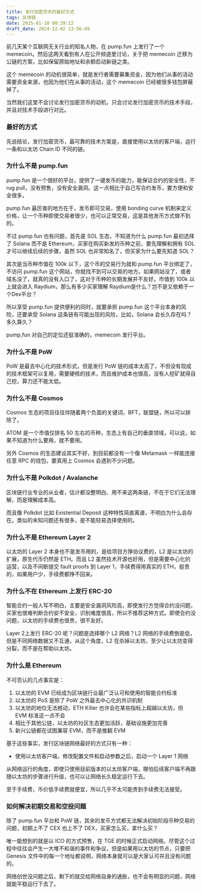 ```yaml
---
title: 发行加密货币的最好方式
tags: 区块链
date: 2025-01-10 00:39:12
draft_date: 2024-12-02 13:56:49
---
```


前几天某个互联网无关行业的知名人物，在 pump.fun 上发行了一个 memecoin。然后这两天看到有人在公开频道里讨论，关于把 memecoin 迁移为公链的方案，比如保留原始地址和余额启动新链之类。

这个 memecoin 的动机很简单，就是发行者需要募集资金，因为他们从事的活动需要资金来源，也因为他们在从事的活动，这个 memecoin 已经被很多钱包屏蔽掉了。

当然我们这里不会讨论发行加密货币的动机，只会讨论发行加密货币的技术手段，并且对技术手段进行对比。

### 最好的方式

先说结论，发行加密货币，最可靠的技术方案是，直接使用以太坊的客户端，运行一条和以太坊 Chain ID 不同的链。

### 为什么不是 pump.fun

pump.fun 是一个很好的平台，提供了一键发币的能力，能保证合约的安全性，不 rug pull，没有预售，没有安全漏洞。这一点相比于自己写合约发币，要方便和安全很多，

pump.fun 最厉害的地方在于，发币即可交易，使用 bonding curve 机制来定义价格，让一个币种即使交易者很少，也可以正常交易，这是其他发币方式做不到的。

不过 pump.fun 也有问题，首先是 SOL 生态，不知道为什么 pump.fun 最初选择了 Solana 而不是 Ethereum，买家在购买新发的币种之前，要先理解和拥有 SOL 才可以继续后续的步骤。虽然 SOL 也非常知名了，但买家为什么要先知道 SOL？

其次是当币种市值在 100k 以下，这个币的交易行为就和 pump.fun 平台绑定了，不访问 pump.fun 这个网站，你就找不到可以交易的地方。如果网站没了，或者域名没了，就真的没有入口了，这对于币种的长期发展并不友好。市值到 100k 以上就会进入 Raydium，那么有多少买家理解 Raydium是什么？岂不是又依赖于一个Dex平台？

所以享受 pump.fun 提供便利的同时，就要承担 pump.fun 这个平台本身的风险，还要承受 Solana 这条链有可能出现的风险，比如，Solana 会长久存在吗？多久算久？

pump,fun 对自己的定位还挺准确的，memecoin 发行平台。

### 为什么不是 PoW

PoW 是最去中心化的技术形式，但是发行 PoW 链的成本太高了，不但没有现成的技术框架可以复用，需要硬核的技术，而且维护成本也很高，没有人挖矿就得自己挖，算力还不能太低。

### 为什么不是 Cosmos

Cosmos 生态的项目往往伴随着两个负面的关键词，BFT，联盟链，所以可以排除了。

ATOM 是一个市值仅排名 50 左右的币种，生态上有自己的垂直领域，可以说，如果不知道为什么要用，就不要用。

另外 Cosmos 的生态建设其实不好，到目前都没有一个像 Metamask 一样能连接任意 RPC 的钱包，要真用上 Cosmos 会遇到不少问题。

### 为什么不是 Polkdot / Avalanche

区块链行业专业的从业者，估计都没整明白、用不来这两条链，不在于它们无法理解，而是理解成本高。

而且像 Polkdot 比如 Existential Deposit 这种特性简直离谱，不明白为什么会存在。类似的未知问题还有很多，是不能轻易选择使用的。

### 为什么不是 Ethereum Layer 2

以太坊的 Layer 2 本身也不是发币用的，是给项目方挣协议费的，L2 是以太坊的扩展，原生代币仍然是 ETH。而且 L2 虽然技术开源也好用，但是需要中心化的运营，以及不间断提交 fault proofs 到 Layer 1，手续费得用真实的 ETH，挺贵的，如果用户少，手续费都挣不回来。

### 为什么不在 Ethereum 上发行 ERC-20

智能合约一般人写不明白，主要是安全漏洞风险高，即使发行方觉得合约没问题，买家也很难判断合约安不安全，识别难度很高，所以不推荐这种方式。即使合约没问题，以太坊的手续费也很贵，很不友好。

Layer 2上发行 ERC-20 呢？问题是选择哪个 L2 网络？L2 网络的手续费倒是低，但是不同网络数据又不互通，从这个角度，L2 在杀掉以太坊，至少让以太坊变得分裂，而不是在帮助以太坊。

### 为什么是 Ethereum

不可否认的几点事实是：
1. 以太坊的 EVM 已经成为区块链行业最广泛认可和使用的智能合约标准
2. 以太坊的 PoS 是除了 PoW 之外最去中心化的共识机制
3. 以太坊的地位无法撼动，ETH Killer 也许会在某些指标上超越以太坊，但 EVM 标准这一点不会
4. 相比于其他公链，以太坊的社区生态更加活跃，基础设施更加完善
5. 新兴公链都在试图兼容 EVM，而不是推翻 EVM

基于这些事实，发行区块链网络最好的方式只有一种：
* 使用以太坊客户端，修改配置文件和启动参数之后，启动一个 Layer 1 网络

从网络运行的角度，即使只使用目前版本的以太坊客户端，哪怕后续客户端不再跟随以太坊的步骤进行升级，也可以让网络长久稳定运行下去。

至于手续费，币价低手续费就便宜，所以几乎不太可能贵到手续费无法接受。

### 如何解决初期交易和空投问题

除了 pump.fun 平台和 PoW 链，其余的发币方式都无法解决初始阶段币种交易的问题，初期上不了 CEX 也上不了 DEX，买家怎么买，拿什么买？

唯一能想到的就是以 ICO 的方式预售，在 TGE 的时候正式启动网络。尽管这个过程中往往会产生一大堆不和谐的事件和争议，但是如果用以太坊的节点，只要把 Genesis 文件中的每一个地址都说明，网络本身就可以是大家认可并且没有问题的。

网络创世没问题之后，剩下的就交给网络自身的通胀，也不会有明显的问题，网络就能平稳运行下去了。

